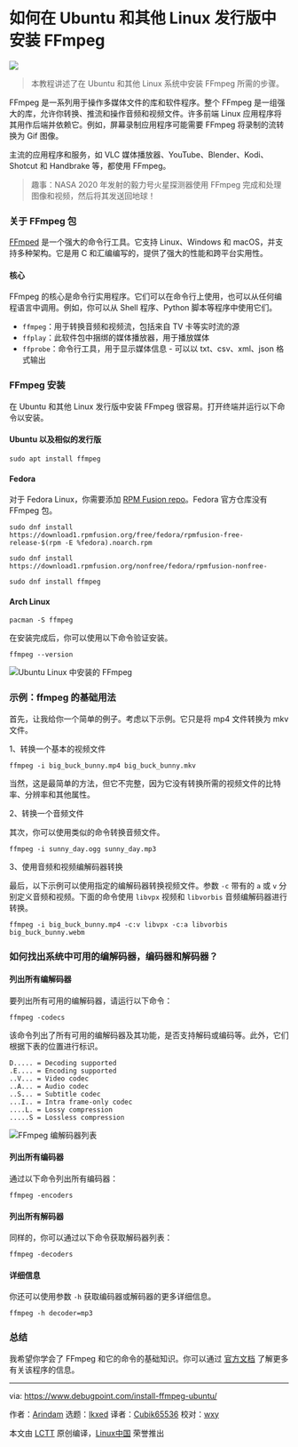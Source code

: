 [#]: subject: "How to Install FFmpeg in Ubuntu and Other Linux"
[#]: via: "https://www.debugpoint.com/install-ffmpeg-ubuntu/"
[#]: author: "Arindam https://www.debugpoint.com/author/admin1/"
[#]: collector: "lkxed"
[#]: translator: "Cubik65536"
[#]: reviewer: "wxy"
[#]: publisher: "wxy"
[#]: url: "https://linux.cn/article-15269-1.html"

如何在 Ubuntu 和其他 Linux 发行版中安装 FFmpeg
======

![][0]

> 本教程讲述了在 Ubuntu 和其他 Linux 系统中安装 FFmpeg 所需的步骤。

FFmpeg 是一系列用于操作多媒体文件的库和软件程序。整个 FFmpeg 是一组强大的库，允许你转换、推流和操作音频和视频文件。许多前端 Linux 应用程序将其用作后端并依赖它。例如，屏幕录制应用程序可能需要 FFmpeg 将录制的流转换为 Gif 图像。

主流的应用程序和服务，如 VLC 媒体播放器、YouTube、Blender、Kodi、Shotcut 和 Handbrake 等，都使用 FFmpeg。

> 趣事：NASA 2020 年发射的毅力号火星探测器使用 FFmpeg 完成和处理图像和视频，然后将其发送回地球！

### 关于 FFmpeg 包

[FFmped][1] 是一个强大的命令行工具。它支持 Linux、Windows 和 macOS，并支持多种架构。它是用 C 和汇编编写的，提供了强大的性能和跨平台实用性。

#### 核心

FFmpeg 的核心是命令行实用程序。它们可以在命令行上使用，也可以从任何编程语言中调用。例如，你可以从 Shell 程序、Python 脚本等程序中使用它们。

- `ffmpeg`：用于转换音频和视频流，包括来自 TV 卡等实时流的源
- `ffplay`：此软件包中捆绑的媒体播放器，用于播放媒体
- `ffprobe`：命令行工具，用于显示媒体信息 - 可以以 txt、csv、xml、json 格式输出

### FFmpeg 安装

在 Ubuntu 和其他 Linux 发行版中安装 FFmpeg 很容易。打开终端并运行以下命令以安装。

#### Ubuntu 以及相似的发行版

```
sudo apt install ffmpeg
```

#### Fedora

对于 Fedora Linux，你需要添加 [RPM Fusion repo][2]。Fedora 官方仓库没有 FFmpeg 包。

```
sudo dnf install https://download1.rpmfusion.org/free/fedora/rpmfusion-free-release-$(rpm -E %fedora).noarch.rpm
```

```
sudo dnf install https://download1.rpmfusion.org/nonfree/fedora/rpmfusion-nonfree-
```

```
sudo dnf install ffmpeg
```

#### Arch Linux

```
pacman -S ffmpeg
```

在安装完成后，你可以使用以下命令验证安装。

```
ffmpeg --version
```

![Ubuntu Linux 中安装的 FFmpeg][3]

### 示例：ffmpeg 的基础用法

首先，让我给你一个简单的例子。考虑以下示例。它只是将 mp4 文件转换为 mkv 文件。

1、转换一个基本的视频文件

```
ffmpeg -i big_buck_bunny.mp4 big_buck_bunny.mkv
```

当然，这是最简单的方法，但它不完整，因为它没有转换所需的视频文件的比特率、分辨率和其他属性。

2、转换一个音频文件

其次，你可以使用类似的命令转换音频文件。

```
ffmpeg -i sunny_day.ogg sunny_day.mp3
```

3、使用音频和视频编解码器转换

最后，以下示例可以使用指定的编解码器转换视频文件。参数 `-c` 带有的 `a` 或 `v` 分别定义音频和视频。下面的命令使用 `libvpx` 视频和 `libvorbis` 音频编解码器进行转换。

```
ffmpeg -i big_buck_bunny.mp4 -c:v libvpx -c:a libvorbis big_buck_bunny.webm
```

### 如何找出系统中可用的编解码器，编码器和解码器？

#### 列出所有编解码器

要列出所有可用的编解码器，请运行以下命令：

```
ffmpeg -codecs
```

该命令列出了所有可用的编解码器及其功能，是否支持解码或编码等。此外，它们根据下表的位置进行标识。

```
D..... = Decoding supported
.E.... = Encoding supported
..V... = Video codec
..A... = Audio codec
..S... = Subtitle codec
...I.. = Intra frame-only codec
....L. = Lossy compression
.....S = Lossless compression
```

![FFmpeg 编解码器列表][4]

#### 列出所有编码器

通过以下命令列出所有编码器：

```
ffmpeg -encoders
```

#### 列出所有解码器

同样的，你可以通过以下命令获取解码器列表：

```
ffmpeg -decoders
```

#### 详细信息

你还可以使用参数 `-h` 获取编码器或解码器的更多详细信息。

```
ffmpeg -h decoder=mp3
```

### 总结

我希望你学会了 FFmpeg 和它的命令的基础知识。你可以通过 [官方文档][5] 了解更多有关该程序的信息。

--------------------------------------------------------------------------------

via: https://www.debugpoint.com/install-ffmpeg-ubuntu/

作者：[Arindam][a]
选题：[lkxed][b]
译者：[Cubik65536](https://github.com/Cubik65536)
校对：[wxy](https://github.com/wxy)

本文由 [LCTT](https://github.com/LCTT/TranslateProject) 原创编译，[Linux中国](https://linux.cn/) 荣誉推出

[a]: https://www.debugpoint.com/author/admin1/
[b]: https://github.com/lkxed
[1]: https://ffmpeg.org/
[2]: https://www.debugpoint.com/2020/07/enable-rpm-fusion-fedora-rhel-centos/
[3]: https://www.debugpoint.com/wp-content/uploads/2022/06/FFmpeg-installed-in-Ubuntu-Linux.jpg
[4]: https://www.debugpoint.com/wp-content/uploads/2022/06/FFmpeg-Codec-list.jpg
[5]: https://ffmpeg.org/documentation.html
[0]: https://img.linux.net.cn/data/attachment/album/202211/19/162251wxt2kaajvvayar8c.jpg